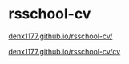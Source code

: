 # rsschool-cv

[denx1177.github.io/rsschool-cv/](https://denx1177.github.io/rsschool-cv/)

[denx1177.github.io/rsschool-cv/cv](https://GITHUB-USERNAME.github.io/rsschool-cv/cv)